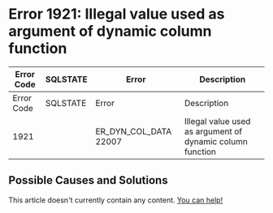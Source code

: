 
# Error 1921: Illegal value used as argument of dynamic column function


| Error Code | SQLSTATE | Error | Description |
| --- | --- | --- | --- |
| Error Code | SQLSTATE | Error | Description |
| 1921 |  | ER_DYN_COL_DATA 22007 | Illegal value used as argument of dynamic column function |




## Possible Causes and Solutions


This article doesn't currently contain any content. [You can help!](/kb/en/writing-and-editing-knowledge-base-articles/)

